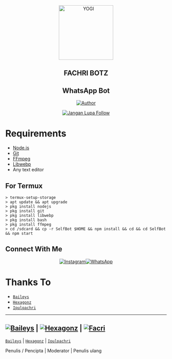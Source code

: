 <div align="center">
<img src="https://raw.githubusercontent.com/Ipulpachri/finxyz/master/stik/fake2.jpeg" alt="YOGI" width="170" />

## FACHRI BOTZ
## WhatsApp Bot
</div>

<p align="center">
  <a href="https://github.com/Ipulpachri"><img title="Author" src="https://img.shields.io/badge/Author-Ipulpachri-red.svg?style=for-the-badge&logo=github" /></a>
</p>
<p align="center">
<a href="#"><img title="Jangan Lupa Follow" src="https://img.shields.io/static/v1?label=FREE&message=SELF_BOT&color=red"></a>
</p>

# Requirements
* [Node.js](https://nodejs.org/en/)
* [Git](https://git-scm.com/downloads)
* [FFmpeg](https://github.com/BtbN/FFmpeg-Builds/releases/download/autobuild-2020-12-08-13-03/ffmpeg-n4.3.1-26-gca55240b8c-win64-gpl-4.3.zip)
* [Libwebp](https://developers.google.com/speed/webp/download)
* Any text editor


## For Termux
```
> termux-setup-storage
> apt update && apt upgrade
> pkg install nodejs
> pkg install git 
> pkg install libwebp 
> pkg install bash
> pkg install ffmpeg
> cd /sdcard && cp -r SelfBot $HOME && npm install && cd && cd SelfBot && npm start
```


## Connect With Me
<p align="center">
 <a href="https://instagram.com/sfdesign_id"><img alt="Instagram" src="https://img.shields.io/badge/Instagram-E4405F?style=for-the-badge&logo=instagram&logoColor=black"/></a><a href="https://wa.me/+6285713041886"><img alt="WhatsApp" src="https://img.shields.io/badge/WhatsApp-25D366?style=for-the-badge&logo=whatsapp&logoColor=black"/></a>
</p>

# Thanks To
* [`Baileys`](https://github.com/adiwajshing/Baileys)
* [`Hexagonz`](https://github.com/hexagonz)
* [`Ipulpachri`](https://github.com/Ipulpachri)

---------

 [![Baileys](https://github.com/adiwajshing/baileys.png?size=100)](https://github.com/adiwajshing/Baileys) | [![Hexagonz](https://github.com/hexagonz.png?size=100)](https://github.com/hexagonz) | [![Facri](https://github.com/Ipulpachri.png?size=100)](https://github.com/Ipulpachri)
--------
[`Baileys`](https://github.com/adiwajshing/Baileys) | [`Hexagonz`](https://github.com/hexagonz) | [`Ipulpachri`](https://github.com/Ipulpachri)

 
Penulis / Pencipta | Moderator | Penulis ulang
